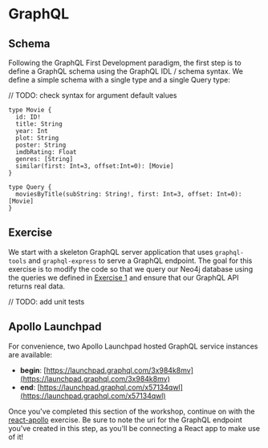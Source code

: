 # GraphQL

## Schema

Following the GraphQL First Development paradigm, the first step is to define a GraphQL schema using the GraphQL IDL / schema syntax. We define a simple schema with a single type and a single Query type:

// TODO: check syntax for argument default values

```
type Movie {
  id: ID!
  title: String
  year: Int
  plot: String
  poster: String
  imdbRating: Float
  genres: [String]
  similar(first: Int=3, offset:Int=0): [Movie]
}

type Query {
  moviesByTitle(subString: String!, first: Int=3, offset: Int=0): [Movie]
}
```

## Exercise

We start with a skeleton GraphQL server application that uses `graphql-tools` and `graphql-express` to serve a GraphQL endpoint. The goal for this exercise is to modify the code so that we query our Neo4j database using the queries we defined in [Exercise 1]() and ensure that our GraphQL API returns real data.

// TODO: add unit tests

## Apollo Launchpad

For convenience, two Apollo Launchpad hosted GraphQL service instances are available:

* **begin**: [https://launchpad.graphql.com/3x984k8mv](https://launchpad.graphql.com/3x984k8mv)
* **end**: [https://launchpad.graphql.com/x57134qwl](https://launchpad.graphql.com/x57134qwl)


Once you've completed this section of the workshop, continue on with the [react-apollo]() exercise. Be sure to note the uri for the GraphQL endpoint you've created in this step, as you'll be connecting a React app to make use of it!